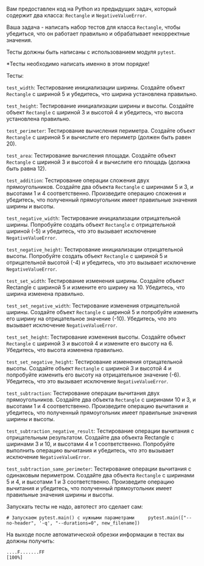 Вам предоставлен код на Python из предыдущих задач, который содержит два класса: `Rectangle` и `NegativeValueError`.

Ваша задача - написать набор тестов для класса `Rectangle`, чтобы убедиться, что он работает правильно и обрабатывает некорректные значения.

Тесты должны быть написаны с использованием модуля `pytest`.

\*Тесты необходимо написать именно в этом порядке!

Тесты:

`test_width`: Тестирование инициализации ширины. Создайте объект `Rectangle` с шириной 5 и убедитесь, что ширина установлена правильно.

`test_height`: Тестирование инициализации ширины и высоты. Создайте объект `Rectangle` с шириной 3 и высотой 4 и убедитесь, что высота установлена правильно.

`test_perimeter`: Тестирование вычисления периметра. Создайте объект `Rectangle` с шириной 5 и вычислите его периметр (должен быть равен 20).

`test_area`: Тестирование вычисления площади. Создайте объект `Rectangle` с шириной 3 и высотой 4 и вычислите его площадь (должна быть равна 12).

`test_addition`: Тестирование операции сложения двух прямоугольников. Создайте два объекта `Rectangle` с ширинами 5 и 3, и высотами 1 и 4 соответственно. Произведите операцию сложения и убедитесь, что полученный прямоугольник имеет правильные значения ширины и высоты.

`test_negative_width`: Тестирование инициализации отрицательной ширины. Попробуйте создать объект `Rectangle` с отрицательной шириной (-5) и убедитесь, что это вызывает исключение `NegativeValueError`.

`test_negative_height`: Тестирование инициализации отрицательной высоты. Попробуйте создать объект `Rectangle` с шириной 5 и отрицательной высотой (-4) и убедитесь, что это вызывает исключение `NegativeValueError`.

`test_set_width`: Тестирование изменения ширины. Создайте объект Rectangle с шириной 5 и измените его ширину на 10. Убедитесь, что ширина изменена правильно.

`test_set_negative_width`: Тестирование изменения отрицательной ширины. Создайте объект `Rectangle` с шириной 5 и попробуйте изменить его ширину на отрицательное значение (-10). Убедитесь, что это вызывает исключение `NegativeValueError`.

`test_set_height`: Тестирование изменения высоты. Создайте объект `Rectangle` с шириной 3 и высотой 4 и измените его высоту на 6. Убедитесь, что высота изменена правильно.

`test_set_negative_height`: Тестирование изменения отрицательной высоты. Создайте объект `Rectangle` с шириной 3 и высотой 4 и попробуйте изменить его высоту на отрицательное значение (-6). Убедитесь, что это вызывает исключение `NegativeValueError`.

`test_subtraction`: Тестирование операции вычитания двух прямоугольников. Создайте два объекта `Rectangle` с ширинами 10 и 3, и высотами 1 и 4 соответственно. Произведите операцию вычитания и убедитесь, что полученный прямоугольник имеет правильные значения ширины и высоты.

`test_subtraction_negative_result`: Тестирование операции вычитания с отрицательным результатом. Создайте два объекта Rectangle с ширинами 3 и 10, и высотами 4 и 1 соответственно. Попробуйте выполнить операцию вычитания и убедитесь, что это вызывает исключение `NegativeValueError`.

`test_subtraction_same_perimeter`: Тестирование операции вычитания с одинаковым периметром. Создайте два объекта `Rectangle` с ширинами 5 и 4, и высотами 1 и 3 соответственно. Произведите операцию вычитания и убедитесь, что полученный прямоугольник имеет правильные значения ширины и высоты.

Запускать тесты не надо, автотест это сделает сам:

`# Запускаем pytest.main() с нужными параметрами     pytest.main(["--no-header", '-q', "--durations=0", new_filename])`

На выходе после автоматической обрезки информации в тестах вы должны получить:

`....F.......FF                                                           [100%]`